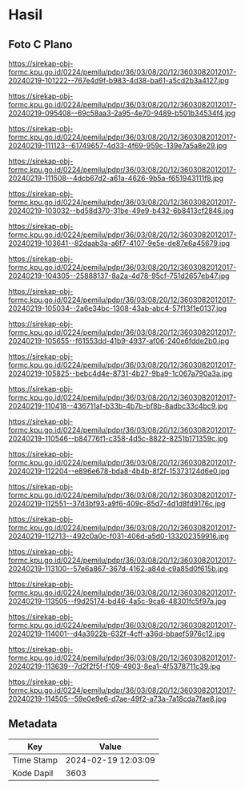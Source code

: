 # Hasil

## Foto C Plano

https://sirekap-obj-formc.kpu.go.id/0224/pemilu/pdpr/36/03/08/20/12/3603082012017-20240219-101222--767e4d9f-b983-4d38-ba61-a5cd2b3a4127.jpg

https://sirekap-obj-formc.kpu.go.id/0224/pemilu/pdpr/36/03/08/20/12/3603082012017-20240219-095408--69c58aa3-2a95-4e70-9489-b501b34534f4.jpg

https://sirekap-obj-formc.kpu.go.id/0224/pemilu/pdpr/36/03/08/20/12/3603082012017-20240219-111123--61749657-4d33-4f69-959c-139e7a5a8e29.jpg

https://sirekap-obj-formc.kpu.go.id/0224/pemilu/pdpr/36/03/08/20/12/3603082012017-20240219-111508--4dcb67d2-a61a-4626-9b5a-f651943111f8.jpg

https://sirekap-obj-formc.kpu.go.id/0224/pemilu/pdpr/36/03/08/20/12/3603082012017-20240219-103032--bd58d370-31be-49e9-b432-6b8413cf2846.jpg

https://sirekap-obj-formc.kpu.go.id/0224/pemilu/pdpr/36/03/08/20/12/3603082012017-20240219-103641--82daab3a-a6f7-4107-9e5e-de87e6a45679.jpg

https://sirekap-obj-formc.kpu.go.id/0224/pemilu/pdpr/36/03/08/20/12/3603082012017-20240219-104305--25888137-8a2a-4d78-95cf-751d2657eb47.jpg

https://sirekap-obj-formc.kpu.go.id/0224/pemilu/pdpr/36/03/08/20/12/3603082012017-20240219-105034--2a6e34bc-1308-43ab-abc4-57f13f1e0137.jpg

https://sirekap-obj-formc.kpu.go.id/0224/pemilu/pdpr/36/03/08/20/12/3603082012017-20240219-105655--f61553dd-41b9-4937-af06-240e6fdde2b0.jpg

https://sirekap-obj-formc.kpu.go.id/0224/pemilu/pdpr/36/03/08/20/12/3603082012017-20240219-105825--bebc4d4e-8731-4b27-9ba9-1c067a790a3a.jpg

https://sirekap-obj-formc.kpu.go.id/0224/pemilu/pdpr/36/03/08/20/12/3603082012017-20240219-110418--436711af-b33b-4b7b-bf8b-8adbc33c4bc9.jpg

https://sirekap-obj-formc.kpu.go.id/0224/pemilu/pdpr/36/03/08/20/12/3603082012017-20240219-110546--b84776f1-c358-4d5c-8822-8251b171359c.jpg

https://sirekap-obj-formc.kpu.go.id/0224/pemilu/pdpr/36/03/08/20/12/3603082012017-20240219-112204--e896e678-bda8-4b4b-8f2f-15373124d6e0.jpg

https://sirekap-obj-formc.kpu.go.id/0224/pemilu/pdpr/36/03/08/20/12/3603082012017-20240219-112551--37d3bf93-a9f6-409c-85d7-4d1d8fd9176c.jpg

https://sirekap-obj-formc.kpu.go.id/0224/pemilu/pdpr/36/03/08/20/12/3603082012017-20240219-112713--492c0a0c-f031-406d-a5d0-133202359916.jpg

https://sirekap-obj-formc.kpu.go.id/0224/pemilu/pdpr/36/03/08/20/12/3603082012017-20240219-113100--57e6a867-367d-4162-a84d-c9a85d0f615b.jpg

https://sirekap-obj-formc.kpu.go.id/0224/pemilu/pdpr/36/03/08/20/12/3603082012017-20240219-113505--f9d25174-bd46-4a5c-9ca6-48301fc5f97a.jpg

https://sirekap-obj-formc.kpu.go.id/0224/pemilu/pdpr/36/03/08/20/12/3603082012017-20240219-114001--d4a3922b-632f-4cff-a36d-bbaef5976c12.jpg

https://sirekap-obj-formc.kpu.go.id/0224/pemilu/pdpr/36/03/08/20/12/3603082012017-20240219-113639--7d2f2f5f-f109-4903-8ea1-4f5378711c39.jpg

https://sirekap-obj-formc.kpu.go.id/0224/pemilu/pdpr/36/03/08/20/12/3603082012017-20240219-114505--59e0e9e6-d7ae-49f2-a73a-7a18cda7fae8.jpg


## Metadata

| Key        | Value               |
| ---------- | ------------------- |
| Time Stamp | 2024-02-19 12:03:09 |
| Kode Dapil | 3603                |



